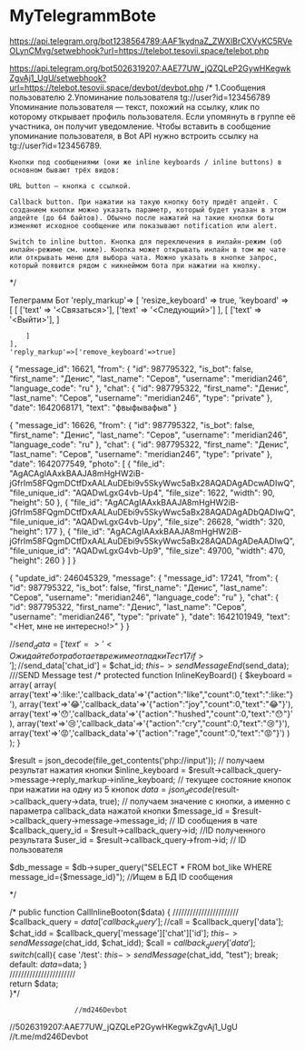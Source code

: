 # MyTelegrammBote
https://api.telegram.org/bot1238564789:AAF1kydnaZ_ZWXlBrCXVyKC5RVeOLynCMvg/setwebhook?url=https://telebot.tesovii.space/telebot.php

https://api.telegram.org/bot5026319207:AAE77UW_jQZQLeP2GywHKegwkZgvAj1_UgU/setwebhook?url=https://telebot.tesovii.space/devbot/devbot.php
/*
    1.Сообщения пользователю
    2.Упоминание пользователя tg://user?id=123456789
    Упоминание пользователя — текст, похожий на ссылку, клик по которому открывает профиль пользователя. 
    Если упомянуть в группе её участника, он получит уведомление.
    Чтобы вставить в сообщение упоминание пользователя, в Bot API нужно встроить ссылку на tg://user?id=123456789.

    Кнопки под сообщениями (они же inline keyboards / inline buttons) в основном бывают трёх видов:

    URL button — кнопка с ссылкой.
    
    Callback button. При нажатии на такую кнопку боту придёт апдейт. С созданием кнопки можно указать параметр, который будет указан в этом апдейте (до 64 байтов). Обычно после нажатий на такие кнопки боты изменяют исходное сообщение или показывают notification или alert.
    
    Switch to inline button. Кнопка для переключения в инлайн-режим (об инлайн-режиме см. ниже). Кнопка может открывать инлайн в том же чате или открывать меню для выбора чата. Можно указать в кнопке запрос, который появится рядом с никнеймом бота при нажатии на кнопку.
*/




Телеграмм Бот
    'reply_markup'=>
    [
        'resize_keyboard' => true, 
        'keyboard' =>   
        [
            [
                ['text' => '<Связаться>'],
                ['text' => '<Следующий>']
            ],
            [
                ['text' => '<Выйти>'],
            ]

        ]
    ],
    'reply_markup'=>['remove_keyboard'=>true]


{
  "message_id": 16621,
  "from": {
    "id": 987795322,
    "is_bot": false,
    "first_name": "Денис",
    "last_name": "Серов",
    "username": "meridian246",
    "language_code": "ru"
  },
  "chat": {
    "id": 987795322,
    "first_name": "Денис",
    "last_name": "Серов",
    "username": "meridian246",
    "type": "private"
  },
  "date": 1642068171,
  "text": "фвыфывафыв"
}

{
  "message_id": 16626,
  "from": {
    "id": 987795322,
    "is_bot": false,
    "first_name": "Денис",
    "last_name": "Серов",
    "username": "meridian246",
    "language_code": "ru"
  },
  "chat": {
    "id": 987795322,
    "first_name": "Денис",
    "last_name": "Серов",
    "username": "meridian246",
    "type": "private"
  },
  "date": 1642077549,
  "photo": [
    {
      "file_id": "AgACAgIAAxkBAAJA8mHgHW2iB-jGfrIm58FQgmDCtfDxAALAuDEbi9v5SkyWwc5aBx28AQADAgADcwADIwQ",
      "file_unique_id": "AQADwLgxG4vb-Up4",
      "file_size": 1622,
      "width": 90,
      "height": 50
    },
    {
      "file_id": "AgACAgIAAxkBAAJA8mHgHW2iB-jGfrIm58FQgmDCtfDxAALAuDEbi9v5SkyWwc5aBx28AQADAgADbQADIwQ",
      "file_unique_id": "AQADwLgxG4vb-Upy",
      "file_size": 26628,
      "width": 320,
      "height": 177
    },
    {
      "file_id": "AgACAgIAAxkBAAJA8mHgHW2iB-jGfrIm58FQgmDCtfDxAALAuDEbi9v5SkyWwc5aBx28AQADAgADeAADIwQ",
      "file_unique_id": "AQADwLgxG4vb-Up9",
      "file_size": 49700,
      "width": 470,
      "height": 260
    }
  ]
}


{
  "update_id": 246045329,
  "message": {
    "message_id": 17241,
    "from": {
      "id": 987795322,
      "is_bot": false,
      "first_name": "Денис",
      "last_name": "Серов",
      "username": "meridian246",
      "language_code": "ru"
    },
    "chat": {
      "id": 987795322,
      "first_name": "Денис",
      "last_name": "Серов",
      "username": "meridian246",
      "type": "private"
    },
    "date": 1642101949,
    "text": "<Нет, мне не интересно!>"
  }
}


//$send_data = ['text'=>'<Ожидайте бот работает в режиме отладки Тест 17 if>'];           
//$send_data['chat_id'] = $chat_id; $this->sendMessageEnd($send_data);  ///SEND Message test
/*
protected function InlineKeyBoard()
{
    $keyboard = array(
        array(
        array('text'=>':like:','callback_data'=>'{"action":"like","count":0,"text":":like:"}'),
        array('text'=>':joy:','callback_data'=>'{"action":"joy","count":0,"text":":joy:"}'),
        array('text'=>':hushed:','callback_data'=>'{"action":"hushed","count":0,"text":":hushed:"}'),
        array('text'=>':cry:','callback_data'=>'{"action":"cry","count":0,"text":":cry:"}'),
        array('text'=>':rage:','callback_data'=>'{"action":"rage","count":0,"text":":rage:"}')
        )
    );
}    




   $result = json_decode(file_get_contents('php://input')); // получаем результат нажатия кнопки
   $inline_keyboard = $result->callback_query->message->reply_markup->inline_keyboard; // текущее состояние кнопок при нажатии на одну из 5 кнопок
   $data = json_decode($result->callback_query->data, true); // получаем значение с кнопки, а именно с параметра callback_data нажатой кнопки
   $message_id = $result->callback_query->message->message_id; // ID сообщения в чате
   $callback_query_id = $result->callback_query->id; //ID полученного результата
   $user_id = $result->callback_query->from->id; // ID пользователя

   $db_message = $db->super_query("SELECT * FROM bot_like WHERE message_id={$message_id}"); //Ищем в БД ID сообщения



*/


   /*     public  function CallInlineBooton($data)
                    {
                        ///////////////////////
                        $callback_query = $data['callback_query'];
                        //$call = $callback_query['data'];
                        $chat_idd = $callback_query['message']['chat']['id'];
                        $this->sendMessage($chat_idd, $chat_idd);
                        $call = $callback_query['data'];
                        switch($call){
                            case '/test':
                            $this->sendMessage($chat_idd, "test");
                            break;
                            default:
                            $data=$data;
                        }                      
                        ///////////////////////       
                        return $data;         
                    }*/

                    //md246Devbot
//5026319207:AAE77UW_jQZQLeP2GywHKegwkZgvAj1_UgU
//t.me/md246Devbot

